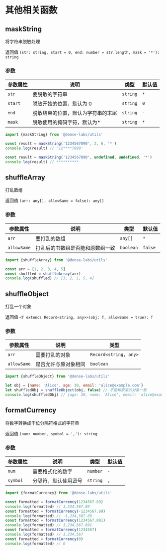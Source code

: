 # 其他相关函数

## maskString

将字符串脱敏处理

返回值 `(str: string, start = 0, end: number = str.length, mask = '*'): string`

### 参数

| **参数属性** | **说明**     | **类型**  | **默认值**  |
| ------------ | ------------ | --------- | --------- |
| `str`   | 要脱敏的字符串| `string` | `*` |
| `start` | 脱敏开始的位置，默认为 0 | `string` | `0` |
| `end`   | 脱敏结束的位置，默认为字符串的末尾 | `string` | `-` |
| `mask`  | 脱敏使用的掩码字符，默认为* | `string` | `*` |

```js
import {maskString} from '@dense-labs/utils'

const result = maskString('1234567890', 2, 6, '*')
console.log(result) // '12****7890'

const result = maskString('1234567890', undefined, undefined, '*')
console.log(result) // **********
```

## shuffleArray

打乱数组

返回值 `(arr: any[], allowSame = false): any[]`

### 参数

| **参数属性** | **说明**     | **类型**  | **默认值**  |
| ------------ | ------------ | --------- | --------- |
| `arr`   | 要打乱的数组| `any[]` | `*` |
| `allowSame` | 打乱后的书数组是否能和原数组一致 | `boolean` | `false` |

```js
import {shuffleArray} from '@dense-labs/utils'

const arr = [1, 2, 3, 4, 5]
const shuffled = shuffleArray(arr)
console.log(shuffled) // [3, 2, 1, 5, 4]
```

## shuffleObject

打乱一个对象

返回值 `<T extends Record<string, any>>(obj: T, allowSame = true): T`

### 参数

| **参数属性** | **说明**     | **类型**  |
| ------------ | ------------ | --------- |
| `arr`   | 需要打乱的对象| `Record<string, any>` |
| `allowSame` | 是否允许与原对象相同 | `boolean` |

```js
import {shuffleObject} from '@dense-labs/utils'

let obj = {name: 'Alice', age: 30, email: 'alice@example.com'}
let shuffledObj = shuffleObject(obj, false) // 不能和原来的对象一致
console.log(shuffledObj) // {age: 30, name: 'Alice', email: 'alice@example.com'} 

```

## formatCurrency

将数字转换成千位分隔符格式的字符串

返回值 `(num: number, symbol = ','): string`

### 参数

| **参数属性** | **说明**     | **类型**  | **默认值**  |
| ------------ | ------------ | --------- | --------- |
| `num`   | 需要格式化的数字| `number` | `-` |
| `symbol` | 分隔符，默认使用逗号 | `string` |`,`|

```js
import {formatCurrency} from '@dense-labs/utils'

const formatted = formatCurrency(1234567.89)
console.log(formatted) // 1,234,567.89
const formatted = formatCurrency(-1234567.89)
console.log(formatted) // -1,234,567.89
const formatted = formatCurrency(1234567.891)
console.log(formatted) // 1,234,567.891
const formatted = formatCurrency(1234567)
console.log(formatted) // 1,234,567
const formatted = formatCurrency(0)
console.log(formatted) // 0

```